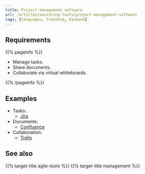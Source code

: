 ```yaml
---
title: Project management software
url: /articles/assisting-tools/project-management-software
tags: [languages, frontend, backend]
---
```


## Requirements

{{% pageinfo %}}

* Manage tasks.
* Share documents.
* Collaborate via virtual whiteboards.

{{% /pageinfo %}}

## Examples

* Tasks:
  * [Jira](https://www.atlassian.com/software/jira)
* Documents:
  * [Confluence](https://www.atlassian.com/software/confluence)
* Collaboration:
  * [Trello](https://trello.com/)

## See also

{{% target-title agile-tools %}}
{{% target-title management %}}
